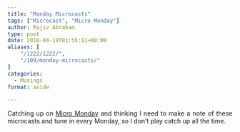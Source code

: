 ```yaml
---
title: "Monday Microcasts"
tags: ["Microcast", "Micro Monday"]
author: Rajiv Abraham
type: post
date: 2018-04-19T01:55:11+00:00
aliases: [
    "/1222/1222/",
    "/109/monday-microcasts/"
]
categories:
  - Musings
format: aside

---
```

<p style="text-align: justify;">
  Catching up on <a href="https://monday.micro.blog/" target="_blank" rel="noopener">Micro Monday</a> and thinking I need to make a note of these microcasts and tune in every Monday, so I don&#8217;t play catch up all the time.
</p>